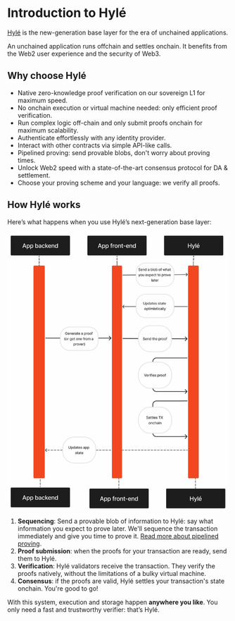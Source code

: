 # Introduction to Hylé

[Hylé](https://hyle.eu/) is the new-generation base layer for the era of unchained applications.

An unchained application runs offchain and settles onchain. It benefits from the Web2 user experience and the security of Web3.

## Why choose Hylé

- Native zero-knowledge proof verification on our sovereign L1 for maximum speed.
- No onchain execution or virtual machine needed: only efficient proof verification.
- Run complex logic off-chain and only submit proofs onchain for maximum scalability.
- Authenticate effortlessly with any identity provider.
- Interact with other contracts via simple API-like calls.
- Pipelined proving: send provable blobs, don't worry about proving times.
- Unlock Web2 speed with a state-of-the-art consensus protocol for DA & settlement.
- Choose your proving scheme and your language: we verify all proofs.

## How Hylé works

Here’s what happens when you use Hylé’s next-generation base layer:

![Sequence diagram explaining the steps as listed below.](./assets/img/hyle-main-diagram.jpg)

1. **Sequencing**: Send a provable blob of information to Hylé: say what information you expect to prove later. We'll sequence the transaction immediately and give you time to prove it. [Read more about pipelined proving](./concepts/pipelined-proving.md).
1. **Proof submission**: when the proofs for your transaction are ready, send them to Hylé.
1. **Verification**: Hylé validators receive the transaction. They verify the proofs natively, without the limitations of a bulky virtual machine.
1. **Consensus**: if the proofs are valid, Hylé settles your transaction's state onchain. You're good to go!

With this system, execution and storage happen **anywhere you like**. You only need a fast and trustworthy verifier: that’s Hylé.
